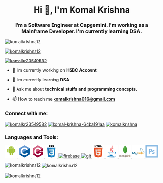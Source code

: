<h1 align="center">Hi 👋, I'm Komal Krishna</h1>
<h3 align="center">I'm a Software Engineer at Capgemini. I'm working as a Mainframe Developer. I'm currently learning DSA.</h3>

<p align="left"> <img src="https://komarev.com/ghpvc/?username=komalkrishna12&label=Profile%20views&color=0e75b6&style=flat" alt="komalkrishna12" /> </p>

<p align="left"> <a href="https://github.com/ryo-ma/github-profile-trophy"><img src="https://github-profile-trophy.vercel.app/?username=komalkrishna12" alt="komalkrishna12" /></a> </p>

<p align="left"> <a href="https://twitter.com/komalkr23549582" target="blank"><img src="https://img.shields.io/twitter/follow/komalkr23549582?logo=twitter&style=for-the-badge" alt="komalkr23549582" /></a> </p>

- 🔭 I’m currently working on **HSBC Account**

- 🌱 I’m currently learning **DSA**

- 💬 Ask me about **technical stuffs and programming concepts.**

- 📫 How to reach me **komalkrishna016@gmail.com**

<h3 align="left">Connect with me:</h3>
<p align="left">
<a href="https://twitter.com/komalkr23549582" target="blank"><img align="center" src="https://raw.githubusercontent.com/rahuldkjain/github-profile-readme-generator/master/src/images/icons/Social/twitter.svg" alt="komalkr23549582" height="30" width="40" /></a>
<a href="https://linkedin.com/in/komal-krishna-64ba191aa" target="blank"><img align="center" src="https://raw.githubusercontent.com/rahuldkjain/github-profile-readme-generator/master/src/images/icons/Social/linked-in-alt.svg" alt="komal-krishna-64ba191aa" height="30" width="40" /></a>
<a href="https://auth.geeksforgeeks.org/user/komalkrishna" target="blank"><img align="center" src="https://raw.githubusercontent.com/rahuldkjain/github-profile-readme-generator/master/src/images/icons/Social/geeks-for-geeks.svg" alt="komalkrishna" height="30" width="40" /></a>
</p>

<h3 align="left">Languages and Tools:</h3>
<p align="left"> <a href="https://developer.android.com" target="_blank"> <img src="https://raw.githubusercontent.com/devicons/devicon/master/icons/android/android-original-wordmark.svg" alt="android" width="40" height="40"/> </a> <a href="https://www.cprogramming.com/" target="_blank"> <img src="https://raw.githubusercontent.com/devicons/devicon/master/icons/c/c-original.svg" alt="c" width="40" height="40"/> </a> <a href="https://www.w3schools.com/cpp/" target="_blank"> <img src="https://raw.githubusercontent.com/devicons/devicon/master/icons/cplusplus/cplusplus-original.svg" alt="cplusplus" width="40" height="40"/> </a> <a href="https://www.w3schools.com/css/" target="_blank"> <img src="https://raw.githubusercontent.com/devicons/devicon/master/icons/css3/css3-original-wordmark.svg" alt="css3" width="40" height="40"/> </a> <a href="https://firebase.google.com/" target="_blank"> <img src="https://www.vectorlogo.zone/logos/firebase/firebase-icon.svg" alt="firebase" width="40" height="40"/> </a> <a href="https://git-scm.com/" target="_blank"> <img src="https://www.vectorlogo.zone/logos/git-scm/git-scm-icon.svg" alt="git" width="40" height="40"/> </a> <a href="https://www.w3.org/html/" target="_blank"> <img src="https://raw.githubusercontent.com/devicons/devicon/master/icons/html5/html5-original-wordmark.svg" alt="html5" width="40" height="40"/> </a> <a href="https://www.java.com" target="_blank"> <img src="https://raw.githubusercontent.com/devicons/devicon/master/icons/java/java-original.svg" alt="java" width="40" height="40"/> </a> <a href="https://www.mongodb.com/" target="_blank"> <img src="https://raw.githubusercontent.com/devicons/devicon/master/icons/mongodb/mongodb-original-wordmark.svg" alt="mongodb" width="40" height="40"/> </a> <a href="https://www.mysql.com/" target="_blank"> <img src="https://raw.githubusercontent.com/devicons/devicon/master/icons/mysql/mysql-original-wordmark.svg" alt="mysql" width="40" height="40"/> </a> <a href="https://www.photoshop.com/en" target="_blank"> <img src="https://raw.githubusercontent.com/devicons/devicon/master/icons/photoshop/photoshop-line.svg" alt="photoshop" width="40" height="40"/> </a> </p>

<p><img align="left" src="https://github-readme-stats.vercel.app/api/top-langs?username=komalkrishna12&show_icons=true&locale=en&layout=compact" alt="komalkrishna12" /></p>

<p>&nbsp;<img align="center" src="https://github-readme-stats.vercel.app/api?username=komalkrishna12&show_icons=true&locale=en" alt="komalkrishna12" /></p>

<p><img align="center" src="https://github-readme-streak-stats.herokuapp.com/?user=komalkrishna12&" alt="komalkrishna12" /></p>
